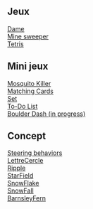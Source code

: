 
<html>
  <head>
    <meta charset="utf-8"/>
  </head>
  <body>
    <h2>Jeux</h2>
    <a href="./Dame/">Dame</a>
    <br>
    <a href="./MineSweeper">Mine sweeper</a>
    <br>
    <a href="./Tetris">Tetris</a>
    <h2>Mini jeux</h2>
    <!-- <a href="./Balle/">Balle</a>
    <br>
    <a href="./CasseBrique/">CasseBrique</a>    
    <br>
    <a href="./Fleur/">Fleur</a>
    <br>
    <a href="./Pluie/">Pluie</a>
    <br>
    <a href="./Serpent/">Serpent</a> -->
    <a href="./Mosquito">Mosquito Killer</a>
    <br>
    <a href="./MatchingCard">Matching Cards</a>
    <br>
    <a href="./Set">Set</a>
    <br>
    <a href="./ToDoList">To-Do List</a>
    <br>
    <a href="./BoulderDash">Boulder Dash (in progress)</a>
    <h2>Concept</h2>
    <a href="./Steering/">Steering behaviors</a>
    <br>
    <a href="./LettreCercle/">LettreCercle</a>
    <br>
    <a href="./Ripple/">Ripple</a>
    <br>
    <a href="./StarField/">StarField</a>
    <br>
    <a href="./SnowFlake/">SnowFlake</a>
    <br>
    <a href="./SnowFall/">SnowFall</a>
    <br>
    <!-- <a href="./FractalTree/">FractalTree</a>
    <br>-->
    <a href="./BarnsleyFern/">BarnsleyFern</a>
  </body>
</html>

